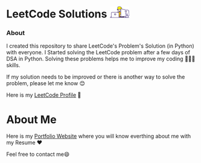 # LeetCode Solutions <img src='https://github.com/Abhilashgupta2706/Abhilashgupta2706/blob/main/icons/Skills.gif' alt='skills' height='30'>

### About
I created this repository to share LeetCode's Problem's Solution (in Python) with everyone. I Started solving the LeetCode problem after a few days of DSA in Python. Solving these problems helps me to improve my coding 🧑🏻‍💻 skills.

If my solution needs to be improved or there is another way to solve the problem, please let me know 😊

Here is my [LeetCode Profile](https://leetcode.com/abhilashgupta2706/) 🤗

# About Me

Here is my [Portfolio Website](https://abhilash-gupta.web.app/) where you will know everthing about me with my Resume ❤️

Feel free to contact me😄
